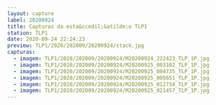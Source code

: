 ```yaml
---
layout: capture
label: 20200924
title: Capturas da esta&ccedil;&atilde;o TLP1
station: TLP1
date: 2020-09-24 22:24:23
preview: TLP1/2020/202009/20200924/stack.jpg
capturas:
  - imagem: TLP1/2020/202009/20200924/M20200924_222423_TLP_1P.jpg
  - imagem: TLP1/2020/202009/20200924/M20200925_003102_TLP_1P.jpg
  - imagem: TLP1/2020/202009/20200924/M20200925_004735_TLP_1P.jpg
  - imagem: TLP1/2020/202009/20200924/M20200925_005651_TLP_1P.jpg
  - imagem: TLP1/2020/202009/20200924/M20200925_012734_TLP_1P.jpg
  - imagem: TLP1/2020/202009/20200924/M20200925_021457_TLP_1P.jpg
---
```

